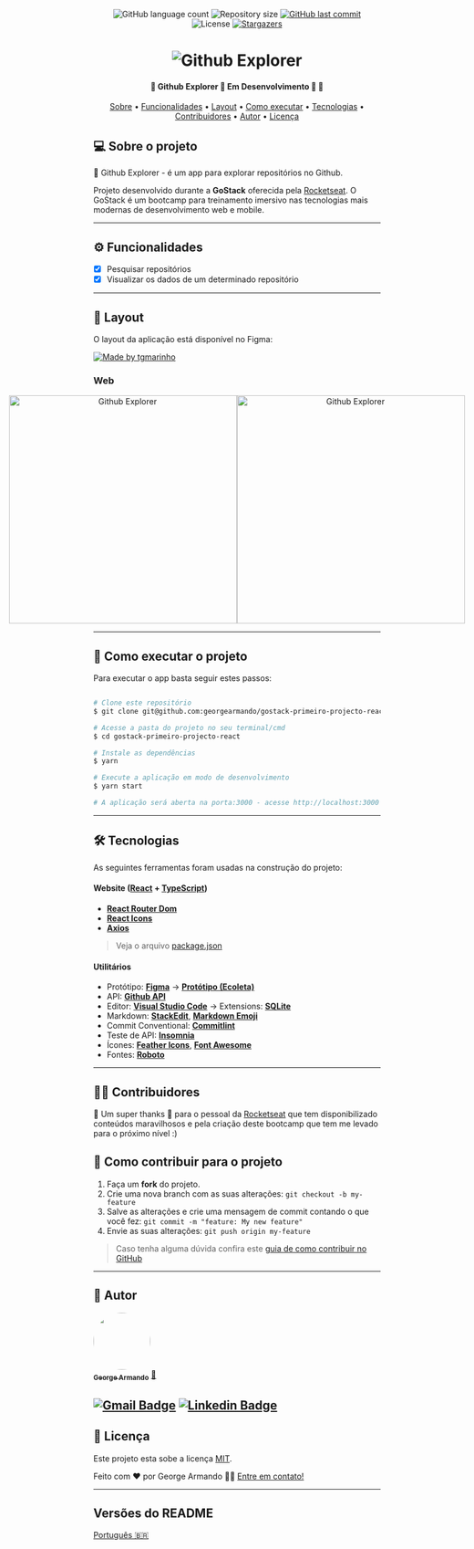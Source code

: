 
<p align="center">
  <img alt="GitHub language count" src="https://img.shields.io/github/languages/count/georgearmando/gostack-primeiro-projecto-react?color=%2304D361">

  <img alt="Repository size" src="https://img.shields.io/github/repo-size/georgearmando/gostack-primeiro-projecto-react">
  
  <a href="https://github.com/georgearmando/gostack-primeiro-projecto-react/commits/master">
    <img alt="GitHub last commit" src="https://img.shields.io/github/last-commit/georgearmando/gostack-primeiro-projecto-react">
  </a>
    
   <img alt="License" src="https://img.shields.io/badge/license-MIT-brightgreen">
   <a href="https://github.com/georgearmando/gostack-primeiro-projecto-react/stargazers">
    <img alt="Stargazers" src="https://img.shields.io/github/stars/georgearmando/gostack-primeiro-projecto-react?style=social">
  </a>
</p>
<h1 align="center">
    <img alt="Github Explorer" title="#Github Explorer" src="./assets/banner.png" />
</h1>

<h4 align="center"> 
	🚧  Github Explorer 🔎 Em Desenvolvimento 🚀 🚧
</h4>

<p align="center">
 <a href="#-sobre-o-projeto">Sobre</a> •
 <a href="#-funcionalidades">Funcionalidades</a> •
 <a href="#-layout">Layout</a> • 
 <a href="#-como-executar-o-projeto">Como executar</a> • 
 <a href="#-tecnologias">Tecnologias</a> • 
 <a href="#-contribuidores">Contribuidores</a> • 
 <a href="#-autor">Autor</a> • 
 <a href="#user-content--licença">Licença</a>
</p>


## 💻 Sobre o projeto

🔎 Github Explorer - é um app para explorar repositórios no Github.

Projeto desenvolvido durante a **GoStack** oferecida pela [Rocketseat](https://blog.rocketseat.com.br).
O GoStack é um bootcamp para treinamento imersivo nas tecnologias mais modernas de desenvolvimento web e mobile.

---

## ⚙️ Funcionalidades

- [x] Pesquisar repositórios
- [x] Visualizar os dados de um determinado repositório

---

## 🎨 Layout

O layout da aplicação está disponível no Figma:

<a href="https://www.figma.com/file/Mi6CYeBLfrg69Pf886JtEK/Github-Explorer-(Copy)?node-id=0%3A1">
  <img alt="Made by tgmarinho" src="https://img.shields.io/badge/Acessar%20Layout%20-Figma-%2304D361">
</a>

### Web

<p align="center" style="display: flex; align-items: flex-start; justify-content: center;">
  <img alt="Github Explorer" title="#Github Explorer" src="./assets/web.svg" width="400px">

  <img alt="Github Explorer" title="#Github Explorer" src="./assets/sucesso-web.svg" width="400px">
</p>

---

## 🚀 Como executar o projeto

Para executar o app basta seguir estes passos:

```bash

# Clone este repositório
$ git clone git@github.com:georgearmando/gostack-primeiro-projecto-react.git

# Acesse a pasta do projeto no seu terminal/cmd
$ cd gostack-primeiro-projecto-react

# Instale as dependências
$ yarn

# Execute a aplicação em modo de desenvolvimento
$ yarn start

# A aplicação será aberta na porta:3000 - acesse http://localhost:3000
```

---

## 🛠 Tecnologias

As seguintes ferramentas foram usadas na construção do projeto:

#### **Website**  ([React](https://reactjs.org/)  +  [TypeScript](https://www.typescriptlang.org/))

-   **[React Router Dom](https://github.com/ReactTraining/react-router/tree/master/packages/react-router-dom)**
-   **[React Icons](https://react-icons.github.io/react-icons/)**
-   **[Axios](https://github.com/axios/axios)**

> Veja o arquivo  [package.json](https://github.com/tgmarinho/README-ecoleta/blob/master/web/package.json)

#### [](https://github.com/tgmarinho/Ecoleta#utilit%C3%A1rios)**Utilitários**

-   Protótipo:  **[Figma](https://www.figma.com/)**  →  **[Protótipo (Ecoleta)](https://www.figma.com/file/1SxgOMojOB2zYT0Mdk28lB/Ecoleta)**
-   API:  **[Github API](http://api.github.com)**
-   Editor:  **[Visual Studio Code](https://code.visualstudio.com/)**  → Extensions:  **[SQLite](https://marketplace.visualstudio.com/items?itemName=alexcvzz.vscode-sqlite)**
-   Markdown:  **[StackEdit](https://stackedit.io/)**,  **[Markdown Emoji](https://gist.github.com/rxaviers/7360908)**
-   Commit Conventional:  **[Commitlint](https://github.com/conventional-changelog/commitlint)**
-   Teste de API:  **[Insomnia](https://insomnia.rest/)**
-   Ícones:  **[Feather Icons](https://feathericons.com/)**,  **[Font Awesome](https://fontawesome.com/)**
-   Fontes:  **[Roboto](https://fonts.google.com/specimen/Roboto)**


---

## 👨‍💻 Contribuidores

💜 Um super thanks 👏 para o pessoal da [Rocketseat](https://blog.rocketseat.com.br) que tem disponibilizado conteúdos maravilhosos e pela criação deste bootcamp que tem me levado para o próximo nível :)


## 💪 Como contribuir para o projeto

1. Faça um **fork** do projeto.
2. Crie uma nova branch com as suas alterações: `git checkout -b my-feature`
3. Salve as alterações e crie uma mensagem de commit contando o que você fez: `git commit -m "feature: My new feature"`
4. Envie as suas alterações: `git push origin my-feature`
> Caso tenha alguma dúvida confira este [guia de como contribuir no GitHub](./CONTRIBUTING.md)

---

## 🦸 Autor

<a href="https://github.com/georgearmando">
 <img style="border-radius: 50%;" src="https://avatars1.githubusercontent.com/u/31625125?s=60&v=4" width="100px;" alt=""/>
 <br />
 <sub><b>George Armando</b></sub></a> <a href="https://github.com/georgearmando" title="Rocketseat">🚀</a>
 <br />

[![Gmail Badge](https://img.shields.io/badge/-georgearmando54@gmail.com-c14438?style=flat-square&logo=Gmail&logoColor=white&link=mailto:georgearmando54@gmail.com)](mailto:georgearmando54@gmail.com)
[![Linkedin Badge](https://img.shields.io/badge/-George-blue?style=flat-square&logo=Linkedin&logoColor=white&link=https://www.linkedin.com/in/georgearmando/)](https://www.linkedin.com/in/georgearmando/)
---

## 📝 Licença

Este projeto esta sobe a licença [MIT](./LICENSE).

Feito com ❤️ por George Armando 👋🏽 [Entre em contato!](https://www.linkedin.com/in/georgearmando/)

---

##  Versões do README

[Português 🇧🇷](./README.md)
